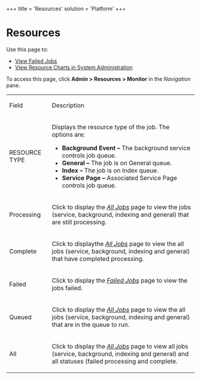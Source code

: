 +++
title = 'Resources'
solution = 'Platform'
+++

# Resources

<div class="use">

Use this page to:

  - [View Failed Jobs](../Use_Cases/View_Failed_Jobs)
  - [View Resource Charts in System
    Administration](../Use_Cases/View_Resource_Charts_in_SystemAdmin)

</div>

To access this page, click **Admin \> Resources \> Monitor** in the
*Navigation* pane.

<table>
<tbody>
<tr class="odd">
<td><p>Field</p></td>
<td><p>Description</p></td>
</tr>
<tr class="even">
<td><p>RESOURCE TYPE</p></td>
<td><p>Displays the resource type of the job. The options are:</p>
<ul>
<li><strong>Background Event –</strong> The background service controls job queue.</li>
<li><strong>General –</strong> The job is on General queue.</li>
<li><strong>Index –</strong> The job is on Index queue.</li>
<li><strong>Service Page –</strong> Associated Service Page controls job queue.</li>
</ul></td>
</tr>
<tr class="odd">
<td><p>Processing</p></td>
<td><p>Click to display the <em><a href="All_Jobs_H">All Jobs</a></em> page to view the jobs (service, background, indexing and general) that are still processing.</p></td>
</tr>
<tr class="even">
<td><p>Complete</p></td>
<td><p>Click to displaythe <em><a href="All_Jobs_H">All Jobs</a></em> page to view the all jobs (service, background, indexing and general) that have completed processing.</p></td>
</tr>
<tr class="odd">
<td><p>Failed</p></td>
<td><p>Click to display the <em><a href="Failed_Jobs_H">Failed Jobs</a></em> page to view the jobs failed.</p></td>
</tr>
<tr class="even">
<td><p>Queued</p></td>
<td><p>Click to display the <em><a href="All_Jobs_H">All Jobs</a></em> page to view the all jobs (service, background, indexing and general) that are in the queue to run.</p></td>
</tr>
<tr class="odd">
<td><p>All</p></td>
<td><p>Click to display the <em><a href="All_Jobs_H">All Jobs</a></em> page to view all jobs (service, background, indexing and general) and all statuses (failed processing and complete.</p></td>
</tr>
</tbody>
</table>

